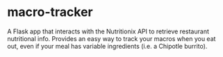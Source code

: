 # macro-tracker

A Flask app that interacts with the Nutritionix API to retrieve restaurant nutritional info. Provides an easy way to track your macros when you eat out, even if your meal has variable ingredients (i.e. a Chipotle burrito).

